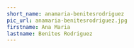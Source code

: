 ```yaml
---
short_name: anamaria-benitesrodriguez
pic_url: anamaria-benitesrodriguez.jpg
firstname: Ana Maria
lastname: Benites Rodriguez
---
```

